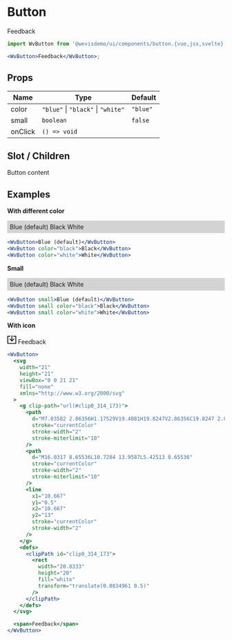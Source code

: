 # Button

<WvButton>Feedback</WvButton>

```jsx
import WvButton from '@wevisdemo/ui/components/button.{vue,jsx,svelte}';

<WvButton>Feedback</WvButton>;
```

## Props

| Name    | Type                               | Default  |
| ------- | ---------------------------------- | -------- |
| color   | `"blue"` \| `"black"` \| `"white"` | `"blue"` |
| small   | `boolean`                          | `false`  |
| onClick | `() => void`                       |          |

## Slot / Children

Button content

## Examples

**With different color**

<div style="display:flex; background-color: lightgray; padding: 6px;">
  <WvButtonGroup>
    <WvButton>Blue (default)</WvButton>
    <WvButton color="black">Black</WvButton>
    <WvButton color="white">White</WvButton>
  </WvButtonGroup>
</div>

```jsx
<WvButton>Blue (default)</WvButton>
<WvButton color="black">Black</WvButton>
<WvButton color="white">White</WvButton>
```

**Small**

<div style="display:flex; background-color: lightgray; padding: 6px;">
  <WvButtonGroup>
    <WvButton small>Blue (default)</WvButton>
    <WvButton small color="black">Black</WvButton>
    <WvButton small color="white">White</WvButton>
  </WvButtonGroup>
</div>

```jsx
<WvButton small>Blue (default)</WvButton>
<WvButton small color="black">Black</WvButton>
<WvButton small color="white">White</WvButton>
```

**With icon**

<WvButton>
  <svg width="21" height="21" viewBox="0 0 21 21" fill="none" xmlns="http://www.w3.org/2000/svg">
    <g clip-path="url(#clip0_314_173)">
      <path d="M7.03582 2.86356H1.17529V19.4081H19.8247V2.86356C19.8247 2.86356 15.306 2.86356 13.9642 2.86356" stroke="currentColor" stroke-width="2" stroke-miterlimit="10"/>
      <path d="M16.0317 8.65536L10.7284 13.9587L5.42513 8.65536" stroke="currentColor" stroke-width="2" stroke-miterlimit="10"/>
      <line x1="10.667" y1="0.5" x2="10.667" y2="13" stroke="currentColor" stroke-width="2"/>
    </g>
    <defs>
      <clipPath id="clip0_314_173">
        <rect width="20.8333" height="20" fill="white" transform="translate(0.0834961 0.5)"/>
      </clipPath>
    </defs>
  </svg>
  <span>Feedback</span>
</WvButton>

```jsx
<WvButton>
  <svg
    width="21"
    height="21"
    viewBox="0 0 21 21"
    fill="none"
    xmlns="http://www.w3.org/2000/svg"
  >
    <g clip-path="url(#clip0_314_173)">
      <path
        d="M7.03582 2.86356H1.17529V19.4081H19.8247V2.86356C19.8247 2.86356 15.306 2.86356 13.9642 2.86356"
        stroke="currentColor"
        stroke-width="2"
        stroke-miterlimit="10"
      />
      <path
        d="M16.0317 8.65536L10.7284 13.9587L5.42513 8.65536"
        stroke="currentColor"
        stroke-width="2"
        stroke-miterlimit="10"
      />
      <line
        x1="10.667"
        y1="0.5"
        x2="10.667"
        y2="13"
        stroke="currentColor"
        stroke-width="2"
      />
    </g>
    <defs>
      <clipPath id="clip0_314_173">
        <rect
          width="20.8333"
          height="20"
          fill="white"
          transform="translate(0.0834961 0.5)"
        />
      </clipPath>
    </defs>
  </svg>

  <span>Feedback</span>
</WvButton>
```
